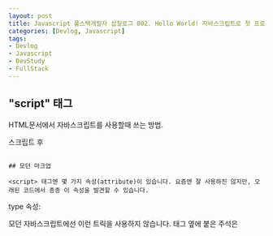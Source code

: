 ```yaml
---
layout: post
title: Javascript 풀스택개발자 삽질로그 002. Hello World! 자바스크립트로 첫 프로그래밍하기
categories: [Devlog, Javascript]
tags: 
- Devlog
- Javascript
- DevStudy
- FullStack
---
```


## "script" 태그

HTML문서에서 자바스크립트를 사용할때 쓰는 방법.
<script> 태그를 이용하면 자바스크립트 프로그램을 HTML 문서 어느 곳에나 삽입할 수 있다.
  
~~~

<!DOCTYPE HTML>
<html>

<body>

  <p>스크립트 전</p>

  <script>
    alert( 'Hello, world!' );
  </script>

  <p>스크립트 후</p>

</body>

</html>

~~~

## 모던 마크업

<script> 태그엔 몇 가지 속성(attribute)이 있습니다. 요즘엔 잘 사용하진 않지만, 오래된 코드에서 종종 이 속성을 발견할 수 있습니다.

~~~
type 속성: <script type=…>
HTML4에선 스크립트에 type을 명시하는 것이 필수였습니다. 따라서 type="text/javascript" 속성이 붙은 스크립트를 어렵지 않게 찾을 수 있었습니다. 이젠 타입 명시가 필수가 아닙니다. 게다가 모던 HTML 표준에선 이 속성의 의미가 바뀌었습니다. 이제 이 속성은 자바스크립트 모듈에 사용할 수 있습니다. 모듈은 심화 내용이기 때문에 다른 파트에서 다시 이야기하도록 하겠습니다.

language 속성: <script language=…>
이 속성은 현재 사용하고 있는 스크립트 언어를 나타냅니다. 지금은 자바스크립트가 기본 언어이므로 속성의 의미가 퇴색된 상황입니다. 더는 사용할 필요가 없어졌죠.

스크립트 전후에 위치한 주석
아주 오래된 책과 가이드에서는 다음과 같이 <script> 태그 안에 주석이 존재하는 걸 볼 수 있습니다.

<script type="text/javascript"><!--
    ...
//--></script>
모던 자바스크립트에선 이런 트릭을 사용하지 않습니다. 태그 옆에 붙은 주석은 <script> 태그를 처리하지 못하는 브라우저가 해당 스크립트를 읽지 못하게 하려고 사용했었죠. 지난 15년간 출시된 브라우저는 <script> 태그를 처리할 수 있으므로, 이런 형태의 주석을 보면 아주 오래된 코드라는 사실을 알 수 있습니다.
~~~
